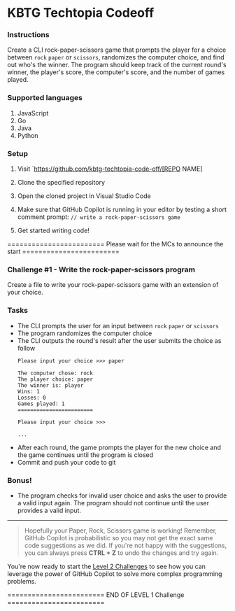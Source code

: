 # KBTG Techtopia Codeoff
### Instructions

Create a CLI rock-paper-scissors game that prompts the player for a choice between `rock` `paper` or `scissors`, randomizes the computer choice, and find out who's the winner. The program should keep track of the current round's winner, the player's score, the computer's score, and the number of games played.


### Supported languages
1. JavaScript
2. Go
3. Java
4. Python

### Setup 

1. Visit `https://github.com/kbtg-techtopia-code-off/[REPO NAME]

2. Clone the specified repository

3. Open the cloned project in Visual Studio Code

4. Make sure that GitHub Copilot is running in your editor by testing a short comment prompt: `// write a rock-paper-scissors game` 

5. Get started writing code!

======================== Please wait for the MCs to announce the start ========================



### Challenge #1 - Write the rock-paper-scissors program
Create a file to write your rock-paper-scissors game with an extension of your choice.




### Tasks

- The CLI prompts the user for an input between `rock` `paper` or `scissors`
- The program randomizes the computer choice
- The CLI outputs the round's result after the user submits the choice as follow
    ```
    Please input your choice >>> paper

    The computer chose: rock
    The player choice: paper
    The winner is: player
    Wins: 1
    Losses: 0
    Games played: 1
    ======================== 

    Please input your choice >>> 

    ...
    ```
- After each round, the game prompts the player for the new choice and the game continues until the program is closed 
- Commit and push your code to git

### Bonus!

- The program checks for invalid user choice and asks the user to provide a valid input again. The program should not continue until the user provides a valid input.

---

>Hopefully your Paper, Rock, Scissors game is working! Remember, GitHub Copilot is probabilistic so you may not get the exact same code suggestions as we did. If you're not happy with the suggestions, you can always press **CTRL + Z** to undo the changes and try again.

You're now ready to start the [Level 2 Challenges](<./Level_2.md>) to see how you can leverage the power of GitHub Copilot to solve more complex programming problems.

======================== END OF LEVEL 1 Challenge ========================
